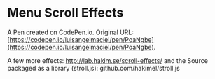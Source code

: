 # Menu Scroll Effects

A Pen created on CodePen.io. Original URL: [https://codepen.io/luisangelmaciel/pen/PoaNgbe](https://codepen.io/luisangelmaciel/pen/PoaNgbe).

A few more effects: http://lab.hakim.se/scroll-effects/ and the 
Source packaged as a library (stroll.js): github.com/hakimel/stroll.js